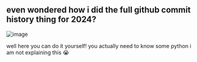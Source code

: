 ## even wondered how i did the full github commit history thing for 2024?
![image](https://github.com/user-attachments/assets/e9f7034b-67fb-4751-a34b-16224295d2fb)

well here you can do it yourself!
you actually need to know some python i am not explaining this :sob:
